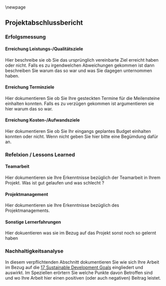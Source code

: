 \newpage
## Projektabschlussbericht

### Erfolgsmessung

#### Erreichung Leistungs-/Qualitätsziele
Hier beschreibe sie ob Sie das ursprünglich vereinbarte Ziel erreicht haben oder nicht. Falls es zu irgendwelchen Abweichungen gekommen ist dann beschreiben Sie warum das so war und was Sie dagegen unternommen haben.

#### Erreichung Terminziele
Hier dokumentieren Sie ob Sie Ihre gesteckten Termine für die Meilensteine einhalten konnten. Falls es zu verzügen gekommen ist argumentieren sie hier warum das so war.

#### Erreichung Kosten-/Aufwandsziele
Hier dokumentieren Sie ob Sie Ihr eingangs geplantes Budget einhalten konnten oder nicht. Wenn nicht geben Sie hier bitte eine Begümdung dafür an.

### Refelxion / Lessons Learned

#### Teamarbeit 
Hier dokumentieren sie Ihre Erkenntnisse bezüglich der Teamarbeit in Ihrem Projekt. Was ist gut gelaufen und was schlecht ?

#### Projektmanagement
Hier dokumentieren sie Ihre Erkenntnisse bezüglich des Projektmanagements. 

#### Sonstige Lernerfahrungen
Hier dokuentieren was sie im Bezug auf das Projekt sonst noch so gelernt haben

### Nachhaltigkeitsanalyse

In diesem verpflichtenden Abschnitt dokumentieren Sie wie sich Ihre Arbeit im Bezug auf die [17 Sustainable Development Goals](https://sdgs.un.org/goals) eingliedert und auswirkt. Im Speziellen erörtern Sie welche Punkte davon Betroffen sind und wo Ihre Arbeit hier einen positiven (oder auch negativen) Beitrag leistet.